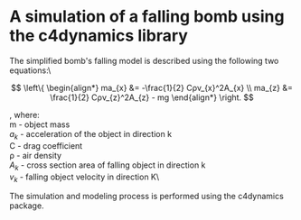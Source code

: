 # A simulation of a falling bomb using the c4dynamics library

The simplified bomb's falling model is described using the following two equations:\

$$ \left\{ \begin{align*} 
ma_{x} &= -\frac{1}{2} Cρv_{x}^2A_{x} \\ 
ma_{z} &= \frac{1}{2} Cρv_{z}^2A_{z} - mg 
\end{align*} \right. $$

, where:\
m - object mass\
$a_{k}$ - acceleration of the object in direction k\
C - drag coefficient\
ρ - air density\
$A_{k}$ - cross section area of falling object in direction k\
$v_{k}$ - falling object velocity in direction K\

The simulation and modeling process is performed using the c4dynamics package.
